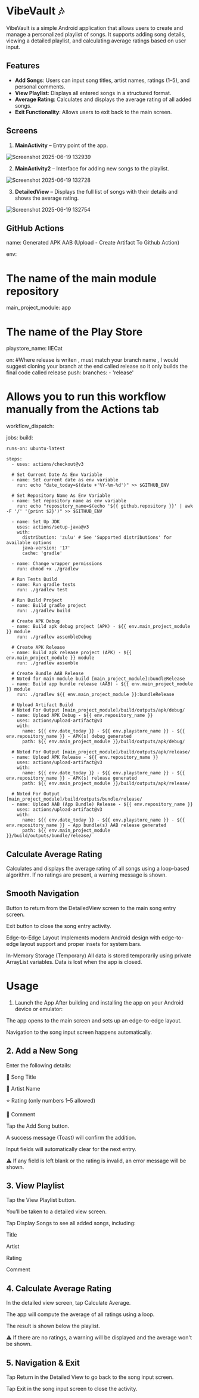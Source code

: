 # VibeVault 🎶

VibeVault is a simple Android application that allows users to create and manage a personalized playlist of songs. It supports adding song details, viewing a detailed playlist, and calculating average ratings based on user input.

## Features

-  **Add Songs**: Users can input song titles, artist names, ratings (1–5), and personal comments.
-  **View Playlist**: Displays all entered songs in a structured format.
-  **Average Rating**: Calculates and displays the average rating of all added songs.
-  **Exit Functionality**: Allows users to exit back to the main screen.

## Screens

1. **MainActivity** – Entry point of the app.
 
![Screenshot 2025-06-19 132939](https://github.com/user-attachments/assets/31292244-c982-4a1d-b2df-1f656188c0e8)





2. **MainActivity2** – Interface for adding new songs to the playlist.
   
![Screenshot 2025-06-19 132728](https://github.com/user-attachments/assets/3ffdee2c-882f-4703-bba6-64be6e7da92f)




3. **DetailedView** – Displays the full list of songs with their details and shows the average rating.
   
![Screenshot 2025-06-19 132754](https://github.com/user-attachments/assets/f7ce0f12-526e-45a9-b41f-c1641b588509)

## GitHub Actions
name: Generated APK AAB (Upload - Create Artifact To Github Action)

env:
  # The name of the main module repository
  main_project_module: app

  # The name of the Play Store
  playstore_name: IIECat

on:
#Where release is writen , must match your branch name , I would suggest cloning your branch  at the end called release so it only builds the final code called release
  push:
    branches:
      - 'release'

  # Allows you to run this workflow manually from the Actions tab
  workflow_dispatch:

jobs:
  build:

    runs-on: ubuntu-latest

    steps:
      - uses: actions/checkout@v3

      # Set Current Date As Env Variable
      - name: Set current date as env variable
        run: echo "date_today=$(date +'%Y-%m-%d')" >> $GITHUB_ENV

      # Set Repository Name As Env Variable
      - name: Set repository name as env variable
        run: echo "repository_name=$(echo '${{ github.repository }}' | awk -F '/' '{print $2}')" >> $GITHUB_ENV

      - name: Set Up JDK
        uses: actions/setup-java@v3
        with:
          distribution: 'zulu' # See 'Supported distributions' for available options
          java-version: '17'
          cache: 'gradle'

      - name: Change wrapper permissions
        run: chmod +x ./gradlew

      # Run Tests Build
      - name: Run gradle tests
        run: ./gradlew test

      # Run Build Project
      - name: Build gradle project
        run: ./gradlew build

      # Create APK Debug
      - name: Build apk debug project (APK) - ${{ env.main_project_module }} module
        run: ./gradlew assembleDebug

      # Create APK Release
      - name: Build apk release project (APK) - ${{ env.main_project_module }} module
        run: ./gradlew assemble

      # Create Bundle AAB Release
      # Noted for main module build [main_project_module]:bundleRelease
      - name: Build app bundle release (AAB) - ${{ env.main_project_module }} module
        run: ./gradlew ${{ env.main_project_module }}:bundleRelease

      # Upload Artifact Build
      # Noted For Output [main_project_module]/build/outputs/apk/debug/
      - name: Upload APK Debug - ${{ env.repository_name }}
        uses: actions/upload-artifact@v3
        with:
          name: ${{ env.date_today }} - ${{ env.playstore_name }} - ${{ env.repository_name }} - APK(s) debug generated
          path: ${{ env.main_project_module }}/build/outputs/apk/debug/

      # Noted For Output [main_project_module]/build/outputs/apk/release/
      - name: Upload APK Release - ${{ env.repository_name }}
        uses: actions/upload-artifact@v3
        with:
          name: ${{ env.date_today }} - ${{ env.playstore_name }} - ${{ env.repository_name }} - APK(s) release generated
          path: ${{ env.main_project_module }}/build/outputs/apk/release/

      # Noted For Output [main_project_module]/build/outputs/bundle/release/
      - name: Upload AAB (App Bundle) Release - ${{ env.repository_name }}
        uses: actions/upload-artifact@v3
        with:
          name: ${{ env.date_today }} - ${{ env.playstore_name }} - ${{ env.repository_name }} - App bundle(s) AAB release generated
          path: ${{ env.main_project_module }}/build/outputs/bundle/release/



## Calculate Average Rating
Calculates and displays the average rating of all songs using a loop-based algorithm. If no ratings are present, a warning message is shown.

## Smooth Navigation
Button to return from the DetailedView screen to the main song entry screen.

Exit button to close the song entry activity.

 Edge-to-Edge Layout
Implements modern Android design with edge-to-edge layout support and proper insets for system bars.

 In-Memory Storage (Temporary)
All data is stored temporarily using private ArrayList variables. Data is lost when the app is closed.


# Usage
1. Launch the App
After building and installing the app on your Android device or emulator:

The app opens to the main screen and sets up an edge-to-edge layout.

Navigation to the song input screen happens automatically.

## 2. Add a New Song
Enter the following details:

🎵 Song Title

🎤 Artist Name

⭐ Rating (only numbers 1–5 allowed)

💬 Comment

Tap the Add Song button.

A success message (Toast) will confirm the addition.

Input fields will automatically clear for the next entry.

⚠️ If any field is left blank or the rating is invalid, an error message will be shown.

## 3. View Playlist
Tap the View Playlist button.

You’ll be taken to a detailed view screen.

Tap Display Songs to see all added songs, including:

Title

Artist

Rating

Comment

## 4. Calculate Average Rating
In the detailed view screen, tap Calculate Average.

The app will compute the average of all ratings using a loop.

The result is shown below the playlist.

⚠️ If there are no ratings, a warning will be displayed and the average won't be shown.

## 5. Navigation & Exit
Tap Return in the Detailed View to go back to the song input screen.

Tap Exit in the song input screen to close the activity.




